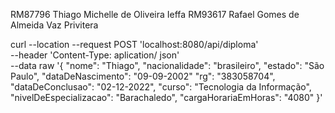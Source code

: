 RM87796 Thiago Michelle de Oliveira Ieffa
RM93617 Rafael Gomes de Almeida Vaz Privitera





curl --location --request POST
'localhost:8080/api/diploma' \
--header 'Content-Type: aplication/
json' \
--data raw '{
  "nome": "Thiago",
  "nacionalidade": "brasileiro",
  "estado": "São Paulo",
  "dataDeNascimento": "09-09-2002"
  "rg": "383058704",
  "dataDeConclusao": "02-12-2022",
  "curso": "Tecnologia da Informação",
  "nivelDeEspecializacao": "Barachaledo",
  "cargaHorariaEmHoras": "4080"
}'
